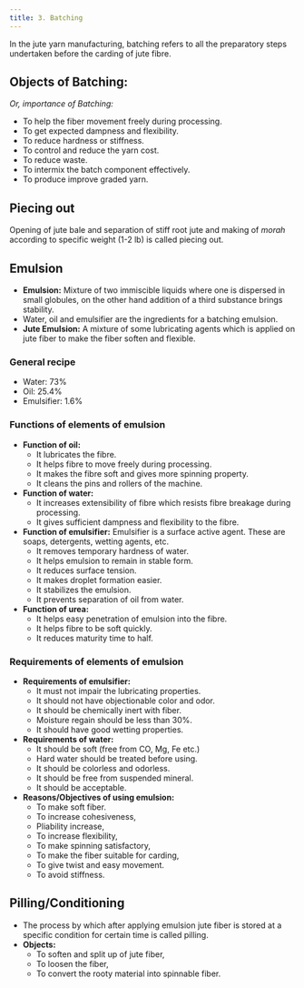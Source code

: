 ```yaml
---
title: 3. Batching
---
```


In the jute yarn manufacturing, batching refers to all the preparatory steps undertaken before the carding of jute fibre.

## Objects of Batching:

_Or, importance of Batching:_

- To help the fiber movement freely during processing.
- To get expected dampness and flexibility.
- To reduce hardness or stiffness.
- To control and reduce the yarn cost.
- To reduce waste.
- To intermix the batch component effectively.
- To produce improve graded yarn.

## Piecing out

Opening of jute bale and separation of stiff root jute and making of _morah_ according to specific weight (1-2 lb) is called piecing out.

## Emulsion

- **Emulsion:** Mixture of two immiscible liquids where one is dispersed in small globules, on the other hand addition of a third substance brings stability.
- Water, oil and emulsifier are the ingredients for a batching emulsion.
- **Jute Emulsion:** A mixture of some lubricating agents which is applied on jute fiber to make the fiber soften and flexible.

### General recipe

- Water: 73%
- Oil: 25.4%
- Emulsifier: 1.6%

### Functions of elements of emulsion

- **Function of oil:**
  - It lubricates the fibre.
  - It helps fibre to move freely during processing.
  - It makes the fibre soft and gives more spinning property.
  - It cleans the pins and rollers of the machine.
- **Function of water:**
  - It increases extensibility of fibre which resists fibre breakage during processing.
  - It gives sufficient dampness and flexibility to the fibre.
- **Function of emulsifier:** Emulsifier is a surface active agent. These are soaps, detergents, wetting agents, etc.
  - It removes temporary hardness of water.
  - It helps emulsion to remain in stable form.
  - It reduces surface tension.
  - It makes droplet formation easier.
  - It stabilizes the emulsion.
  - It prevents separation of oil from water.
- **Function of urea:**
  - It helps easy penetration of emulsion into the fibre.
  - It helps fibre to be soft quickly.
  - It reduces maturity time to half.

### Requirements of elements of emulsion

- **Requirements of emulsifier:**
  - It must not impair the lubricating properties.
  - It should not have objectionable color and odor.
  - It should be chemically inert with fiber.
  - Moisture regain should be less than 30%.
  - It should have good wetting properties.
- **Requirements of water:**
  - It should be soft (free from CO, Mg, Fe etc.)
  - Hard water should be treated before using.
  - It should be colorless and odorless.
  - It should be free from suspended mineral.
  - It should be acceptable.
- **Reasons/Objectives of using emulsion:**
  - To make soft fiber.
  - To increase cohesiveness,
  - Pliability increase,
  - To increase flexibility,
  - To make spinning satisfactory,
  - To make the fiber suitable for carding,
  - To give twist and easy movement.
  - To avoid stiffness.

## Pilling/Conditioning

- The process by which after applying emulsion jute fiber is stored at a specific condition for certain time is called pilling.
- **Objects:**
  - To soften and split up of jute fiber,
  - To loosen the fiber,
  - To convert the rooty material into spinnable fiber.
